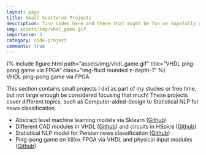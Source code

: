 ```yaml
---
layout: page
title: Small Scattered Projects
description: Tiny codes here and there that might be fun or hopefully useful
img: assets/img/vhdl_game.gif
importance: 3
category: side-project
comments: true
---
```


<div class="row">
    <div class="col-sm mt-3 mt-md-0">
        {% include figure.html path="assets/img/vhdl_game.gif" title="VHDL ping-pong game via FPGA" class="img-fluid rounded z-depth-1" %}
    </div>
</div>
<div class="caption">
    VHDL ping-pong game via FPGA
</div>

This section contains small projects I did as part of my studies or free time, but not large enough be considered focusing that much! These projects cover different topics, such as Computer-aided-design to Statistical NLP for news classification.

<ul>
    <li>Abstract level machine learning models via Sklearn (<a href="https://github.com/Nikronic/Machine-Learning-Models">Github</a>)</li>
    <li>Different CAD modules in VHDL (<a href="https://github.com/Nikronic/CAD_2018">Github</a>) and circuits in HSpice (<a href="https://github.com/Nikronic/Microelectronic-Circuits">Github</a>)</li>
    <li>Statistical NLP model for Persian news classification (<a href="https://github.com/Nikronic/NLP-Fall18-UOG">Github</a>)</li>
    <li>Ping-pong game on Xilinx FPGA via VHDL and physical input modules (<a href="https://github.com/hamed-faraji/CAD-Simplified-Ping-Pong-Game">Github</a>)</li>
</ul>
